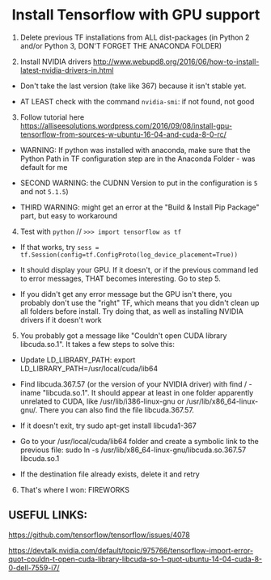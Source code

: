 <h1 style="text-align:center";> Install Tensorflow with GPU support</h1>

1. Delete previous TF installations from ALL dist-packages (in Python 2 and/or Python 3, DON'T FORGET THE ANACONDA FOLDER)


2. Install NVIDIA drivers http://www.webupd8.org/2016/06/how-to-install-latest-nvidia-drivers-in.html

  * Don't take the last version (take like 367) because it isn't stable yet.

  * AT LEAST check with the command `nvidia-smi`: if not found, not good



3. Follow tutorial here https://alliseesolutions.wordpress.com/2016/09/08/install-gpu-tensorflow-from-sources-w-ubuntu-16-04-and-cuda-8-0-rc/

  * WARNING: If python was installed with anaconda, make sure that the Python Path in TF configuration step are in the Anaconda Folder - was default for me

  * SECOND WARNING: the CUDNN Version to put in the configuration is `5` and not `5.1.5`)

  * THIRD WARNING: might get an error at the "Build & Install Pip Package" part, but easy to workaround



4. Test with `python` // `>>> import tensorflow as tf`

  * If that works, try `sess = tf.Session(config=tf.ConfigProto(log_device_placement=True))`
	
  * It should display your GPU. If it doesn't, or if the previous command led to error messages, THAT becomes interesting. Go to step 5.

  * If you didn't get any error message but the GPU isn't there, you probably don't use the "right" TF, which means that you didn't clean up all folders before install. Try doing that, as well as installing NVIDIA drivers if it doesn't work


5. You probably got a message like "Couldn't open CUDA library libcuda.so.1". It takes a few steps to solve this:

  * Update LD_LIBRARY_PATH: export LD_LIBRARY_PATH=/usr/local/cuda/lib64

  * Find libcuda.367.57 (or the version of your NVIDIA driver) with find / -iname 		  "libcuda.so.1". It should appear at least in one folder apparently unrelated to CUDA, like /usr/lib/i386-linux-gnu or /usr/lib/x86_64-linux-gnu/. There you can also find the file libcuda.367.57.

  * If it doesn't exit, try sudo apt-get install libcuda1-367

  * Go to your /usr/local/cuda/lib64 folder and create a symbolic link to the previous file: 
		sudo ln -s /usr/lib/x86_64-linux-gnu/libcuda.so.367.57 libcuda.so.1

  * If the destination file already exists, delete it and retry

6. That's where I won: FIREWORKS


## USEFUL LINKS:

https://github.com/tensorflow/tensorflow/issues/4078


https://devtalk.nvidia.com/default/topic/975766/tensorflow-import-error-quot-couldn-t-open-cuda-library-libcuda-so-1-quot-ubuntu-14-04-cuda-8-0-dell-7559-i7/



